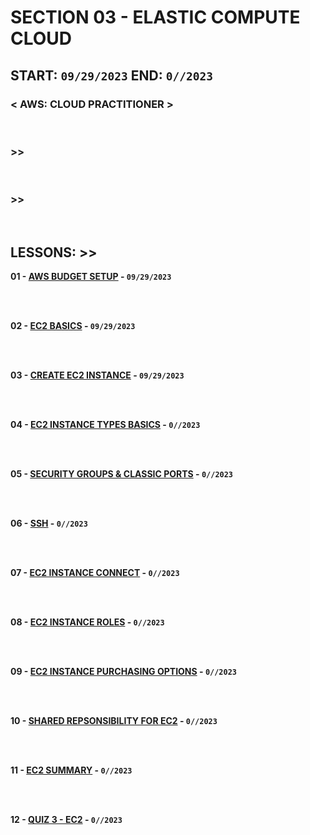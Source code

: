 # SECTION 03 - ELASTIC COMPUTE CLOUD

## **START: `09/29/2023` END: `0//2023`**

### < AWS: CLOUD PRACTITIONER > <br>

<br>

### >>

<br>

### >>

<br>

## LESSONS: >>

**01 - [AWS BUDGET SETUP]() - `09/29/2023`**<br>
<br>

<br>

**02 - [EC2 BASICS]() - `09/29/2023`**<br>
<br>

<br>

**03 - [CREATE EC2 INSTANCE]() - `09/29/2023`**<br>
<br>

<br>

**04 - [EC2 INSTANCE TYPES BASICS]() - `0//2023`**<br>
<br>

<br>

**05 - [SECURITY GROUPS & CLASSIC PORTS]() - `0//2023`**<br>
<br>

<br>

**06 - [SSH]() - `0//2023`**<br>
<br>

<br>

**07 - [EC2 INSTANCE CONNECT]() - `0//2023`**<br>
<br>

<br>

**08 - [EC2 INSTANCE ROLES]() - `0//2023`**<br>
<br>

<br>

**09 - [EC2 INSTANCE PURCHASING OPTIONS]() - `0//2023`**<br>
<br>

<br>

**10 - [SHARED REPSONSIBILITY FOR EC2]() - `0//2023`**<br>
<br>

<br>

**11 - [EC2 SUMMARY]() - `0//2023`**<br>
<br>

<br>

**12 - [QUIZ 3 - EC2]() - `0//2023`**<br>
<br>

<br>
